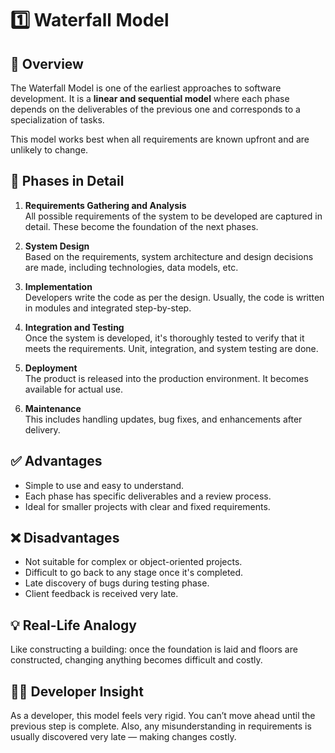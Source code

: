 # 1️⃣ Waterfall Model

## 📌 Overview
The Waterfall Model is one of the earliest approaches to software development. It is a **linear and sequential model** where each phase depends on the deliverables of the previous one and corresponds to a specialization of tasks.

This model works best when all requirements are known upfront and are unlikely to change.

## 🔁 Phases in Detail

1. **Requirements Gathering and Analysis**  
   All possible requirements of the system to be developed are captured in detail. These become the foundation of the next phases.

2. **System Design**  
   Based on the requirements, system architecture and design decisions are made, including technologies, data models, etc.

3. **Implementation**  
   Developers write the code as per the design. Usually, the code is written in modules and integrated step-by-step.

4. **Integration and Testing**  
   Once the system is developed, it's thoroughly tested to verify that it meets the requirements. Unit, integration, and system testing are done.

5. **Deployment**  
   The product is released into the production environment. It becomes available for actual use.

6. **Maintenance**  
   This includes handling updates, bug fixes, and enhancements after delivery.

## ✅ Advantages
- Simple to use and easy to understand.
- Each phase has specific deliverables and a review process.
- Ideal for smaller projects with clear and fixed requirements.

## ❌ Disadvantages
- Not suitable for complex or object-oriented projects.
- Difficult to go back to any stage once it's completed.
- Late discovery of bugs during testing phase.
- Client feedback is received very late.

## 💡 Real-Life Analogy
Like constructing a building: once the foundation is laid and floors are constructed, changing anything becomes difficult and costly.

## 👨‍💻 Developer Insight
As a developer, this model feels very rigid. You can’t move ahead until the previous step is complete. Also, any misunderstanding in requirements is usually discovered very late — making changes costly.